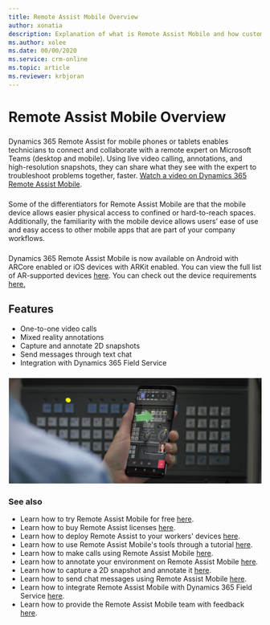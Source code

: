 ```yaml
---
title: Remote Assist Mobile Overview
author: xonatia
description: Explanation of what is Remote Assist Mobile and how customers can leverage the app
ms.author: xolee
ms.date: 00/00/2020
ms.service: crm-online
ms.topic: article
ms.reviewer: krbjoran
---
```

# Remote Assist Mobile Overview

###
Dynamics 365 Remote Assist for mobile phones or tablets enables technicians to connect and collaborate with a remote expert on Microsoft Teams (desktop and mobile). Using live video calling, annotations, and high-resolution snapshots, they can share what they see with the expert to troubleshoot problems together, faster. [Watch a video on Dynamics 365 Remote Assist Mobile](https://www.youtube.com/watch?v=J-C6GE2gFYw&t=27s).
###
Some of the differentiators for Remote Assist Mobile are that the mobile device allows easier physical access to confined or hard-to-reach spaces. Additionally, the familiarity with the mobile device allows users’ ease of use and easy access to other mobile apps that are part of your company workflows.
###
Dynamics 365 Remote Assist Mobile is now available on Android with ARCore enabled or iOS devices with ARKit enabled. You can view the full list of AR-supported devices [here](https://developers.google.com/ar/discover/supported-devices). You can check out the device requirements [here.](https://docs.microsoft.com/en-us/dynamics365/mixed-reality/remote-assist/requirements)

## Features 
-	One-to-one video calls
-	Mixed reality annotations
-	Capture and annotate 2D snapshots 
-	Send messages through text chat
-	Integration with Dynamics 365 Field Service

###
![Remote Assist Mobile Overview](./media/ram-overview.png "Remote Assist Mobile Overview")
###

### See also
- Learn how to try Remote Assist Mobile for free [here](../try-remote-assist.md). 
- Learn how to buy Remote Assist licenses [here](../buy-remote-assist.md). 
- Learn how to deploy Remote Assist to your workers' devices [here](../deploy-remote-assist.md). 
- Learn how to use Remote Assist Mobile's tools through a tutorial [here](learn-the-tools.md).
- Learn how to make calls using Remote Assist Mobile [here](making-calls.md).
- Learn how to annotate your environment on Remote Assist Mobile [here](annotate-your-environment.md).
- Learn how to capture a 2D snapshot and annotate it [here](annotate-snapshot.md).
- Learn how to send chat messages using Remote Assist Mobile [here](send-chat-messages.md).
- Learn how to integrate Remote Assist Mobile with Dynamics 365 Field Service [here](fs-integration.md).
- Learn how to provide the Remote Assist Mobile team with feedback [here](provide-feedback.md).
